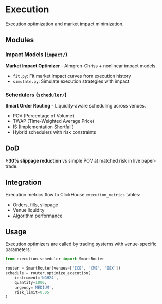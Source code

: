 # Execution

Execution optimization and market impact minimization.

## Modules

### Impact Models (`impact/`)
**Market Impact Optimizer** - Almgren-Chriss + nonlinear impact models.

- `fit.py`: Fit market impact curves from execution history
- `simulate.py`: Simulate execution strategies with impact

### Schedulers (`scheduler/`)
**Smart Order Routing** - Liquidity-aware scheduling across venues.

- POV (Percentage of Volume)
- TWAP (Time-Weighted Average Price)
- IS (Implementation Shortfall)
- Hybrid schedulers with risk constraints

## DoD

**≥30% slippage reduction** vs simple POV at matched risk in live paper-trade.

## Integration

Execution metrics flow to ClickHouse `execution_metrics` tables:
- Orders, fills, slippage
- Venue liquidity
- Algorithm performance

## Usage

Execution optimizers are called by trading systems with venue-specific parameters:

```python
from execution.scheduler import SmartRouter

router = SmartRouter(venues=['ICE', 'CME', 'EEX'])
schedule = router.optimize_execution(
    instrument='NGH24',
    quantity=1000,
    urgency='MEDIUM',
    risk_limit=0.05
)
```
